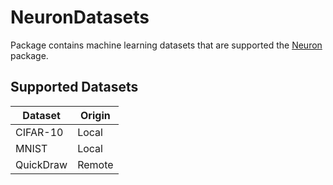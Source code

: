 # NeuronDatasets

Package contains machine learning datasets that are supported the [Neuron](https://github.com/wvabrinskas/Neuron) package. 

## Supported Datasets
| Dataset       | Origin
| ------------- | ------------- |
| CIFAR-10 | Local |
| MNIST    | Local |
| QuickDraw | Remote |
